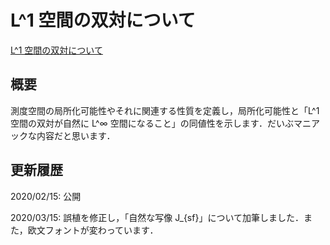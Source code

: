 # L^1 空間の双対について

[L^1 空間の双対について](files/dual-of-l1-20200315.pdf)

## 概要

測度空間の局所化可能性やそれに関連する性質を定義し，局所化可能性と「L^1 空間の双対が自然に L^∞ 空間になること」の同値性を示します．だいぶマニアックな内容だと思います．

## 更新履歴

2020/02/15: 公開

2020/03/15: 誤植を修正し，「自然な写像 J_{sf}」について加筆しました．また，欧文フォントが変わっています．
